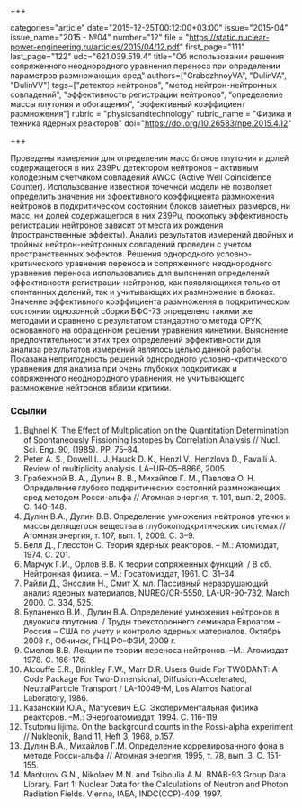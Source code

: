 +++

categories="article"
date="2015-12-25T00:12:00+03:00"
issue="2015-04"
issue_name="2015 - №04"
number="12"
file = "https://static.nuclear-power-engineering.ru/articles/2015/04/12.pdf"
first_page="111"
last_page="122"
udc="621.039.519.4"
title="Об использовании решения сопряженного неоднородного уравнения переноса при определении параметров размножающих сред"
authors=["GrabezhnoyVA", "DulinVA", "DulinVV"]
tags=["детектор нейтронов", "метод нейтрон-нейтронных совпадений", "эффективность регистрации нейтронов", "определение массы плутония и обогащения", "эффективный коэффициент размножения"]
rubric = "physicsandtechnology"
rubric_name = "Физика и техника ядерных реакторов"
doi="https://doi.org/10.26583/npe.2015.4.12"

+++

Проведены измерения для определения масс блоков плутония и долей содержащегося в них 239Pu детектором нейтронов – активным колодезным счетчиком совпадений AWCC (Active Well Coincidence Counter). Использование известной точечной модели не позволяет определить значения ни эффективного коэффициента размножения нейтронов в подкритическом состоянии блоков заметных размеров, ни масс, ни долей содержащегося в них 239Pu, поскольку эффективность регистрации нейтронов зависит от места их рождения (пространственные эффекты). Анализ результатов измерений двойных и тройных нейтрон-нейтронных совпадений проведен с учетом пространственных эффектов. Решения однородного условно-критического уравнения переноса и сопряженного неоднородного уравнения переноса использовались для выяснения определений эффективности регистрации нейтронов, как появляющихся только от спонтанных делений, так и учитывающих их размножение в блоках. Значение эффективного коэффициента размножения в подкритическом состоянии однозонной сборки БФС-73 определено такими же методами и сравнено с результатом стандартного метода ОРУК, основанного на обращенном решении уравнения кинетики. Выяснение предпочтительности этих трех определений эффективности для анализа результатов измерений являлось целью данной работы. Показана непригодность решений однородного условно-критического уравнения для анализа при очень глубоких подкритиках и сопряженного неоднородного уравнения, не учитывающего размножение нейтронов вблизи критики.

### Ссылки

1. Bцhnel K. The Effect of Multiplication on the Quantitation Determination of Spontaneously Fissioning Isotopes by Correlation Analysis // Nucl. Sci. Eng. 90, (1985). PР. 75–84.
2. Peter A. S., Dowell L. J.,Hauck D. K., Henzl V., Henzlova D., Favalli A. Review of multiplicity analysis. LA–UR–05–8866, 2005.
3. Грабежной В. А., Дулин В. В., Михайлов Г. М., Павлова О. Н. Определение глубоко подкритических состояний размножающих сред методом Росси-альфа // Атомная энергия, т. 101, вып. 2, 2006. С. 140–148.
4. Дулин В.А., Дулин В.В. Определение умножения нейтронов утечки и массы делящегося вещества в глубокоподкритических системах // Атомная энергия, т. 107, вып. 1, 2009. С. 3–9.
5. Белл Д., Глесстон С. Теория ядерных реакторов. – М.: Атомиздат, 1974. С. 201.
6. Марчук Г.И., Орлов В.В. К теории сопряженных функций. / В сб. Нейтронная физика. – М.: Госатомиздат, 1961. С. 31–34.
7. Райли Д., Энсслин Н., Смит Х. мл. Пассивный неразрушающий анализ ядерных материалов, NUREG/CR-5550, LA-UR-90-732, March 2000. С. 334, 525.
8. Буланенко В.И., Дулин В.А. Определение умножения нейтронов в двуокиси плутония. / Труды трехстороннего семинара Евроатом – Россия – США по учету и контролю ядерных материалов. Октябрь 2008 г., Обнинск, ГНЦ РФ-ФЭИ, 2009 г.
9. Смелов В.В. Лекции по теории переноса нейтронов. –М.: Атомиздат 1978. С. 166-176.
10. Alcouffe E.R., Brinkley F.W., Marr D.R. Users Guide For TWODANT: A Code Package For Two-Dimensional, Diffusion-Accelerated, NeutralParticle Transport / LA-10049-M, Los Alamos National Laboratory, 1986.
11. Казанский Ю.А., Матусевич Е.С. Экспериментальная физика реакторов. –М.: Энергоатомиздат, 1994. С. 116-119.
12. Tsutomu Iijima. On the background counts in the Rossi-alpha experiment // Nukleonik, Band 11, Heft 3, 1968, p.157.
13. Дулин В.А., Михайлов Г.М. Определение коррелированного фона в методе Росси-альфа // Атомная энергия, 1995, т. 78, вып. 3. С. 151-155.
14. Manturov G.N., Nikolaev M.N. and Tsiboulia A.M. BNAB-93 Group Data Library. Part 1: Nuclear Data for the Calculations of Neutron and Photon Radiation Fields. Vienna, IAEA, INDC(CCP)-409, 1997.